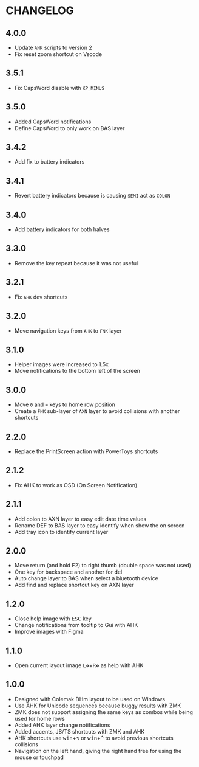 # CHANGELOG

## 4.0.0

- Update `AHK` scripts to version 2
- Fix reset zoom shortcut on Vscode

## 3.5.1

- Fix CapsWord disable with `KP_MINUS`

## 3.5.0

- Added CapsWord notifications
- Define CapsWord to only work on BAS layer

## 3.4.2

- Add fix to battery indicators

## 3.4.1

- Revert battery indicators because is causing `SEMI` act as `COLON`

## 3.4.0

- Add battery indicators for both halves

## 3.3.0

- Remove the key repeat because it was not useful

## 3.2.1

- Fix `AHK` dev shortcuts

## 3.2.0

- Move navigation keys from `AHK` to `FNK` layer

## 3.1.0

- Helper images were increased to 1.5x
- Move notifications to the bottom left of the screen

## 3.0.0

- Move `0` and `=` keys to home row position
- Create a `FNK` sub-layer of `AXN` layer to avoid collisions with another shortcuts

## 2.2.0

- Replace the PrintScreen action with PowerToys shortcuts

## 2.1.2

- Fix AHK to work as OSD (On Screen Notification)

## 2.1.1

- Add colon to AXN layer to easy edit date time values
- Rename DEF to BAS layer to easy identify when show the on screen
- Add tray icon to identify current layer

## 2.0.0

- Move return (and hold F2) to right thumb (double space was not used)
- One key for backspace and another for del
- Auto change layer to BAS when select a bluetooth device
- Add find and replace shortcut key on AXN layer

## 1.2.0

- Close help image with <kbd>ESC</kbd> key
- Change notifications from tooltip to Gui with AHK
- Improve images with Figma

## 1.1.0

- Open current layout image <kbd>L❖</kbd>+<kbd>R❖</kbd> as help with AHK

## 1.0.0

- Designed with Colemak DHm layout to be used on Windows
- Use AHK for Unicode sequences because buggy results with ZMK
- ZMK does not support assigning the same keys as combos while being used for home rows
- Added AHK layer change notifications
- Added accents, JS/TS shortcuts with ZMK and AHK
- AHK shortcuts use <kbd>win</kbd>+<kbd>⌥</kbd> or <kbd>win</kbd>+<kbd>^</kbd> to avoid previous shortcuts collisions
- Navigation on the left hand, giving the right hand free for using the mouse or touchpad

